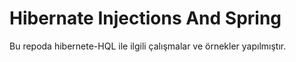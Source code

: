 # Hibernate Injections And Spring
Bu repoda hibernete-HQL ile ilgili çalışmalar ve örnekler yapılmıştır.
